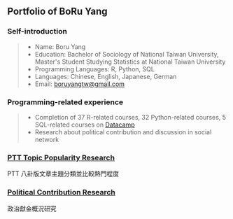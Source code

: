 ## Portfolio of BoRu Yang

### Self-introduction

> * Name: Boru Yang
> * Education: Bachelor of Sociology of National Taiwan University, Master's Student Studying Statistics at National Taiwan University
> * Programming Languages: R, Python, SQL
> * Languages: Chinese, English, Japanese, German
> * Email: [boruyangtw@gmail.com](boruyangtw@gmail.com)

### Programming-related experience

> * Completion of 37 R-related courses, 32 Python-related courses, 5 SQL-related courses on [Datacamp](https://www.datacamp.com)
> * Research about political contribution and discussion in social network

### [PTT Topic Popularity Research](https://boruyang.github.io/portfolio/topic_popularity_research/topic_popularity_research.html)

PTT 八卦版文章主題分類並比較熱門程度

### [Political Contribution Research](https://boruyang.github.io/portfolio/political_contribution/political_contribution.html)

政治獻金概況研究

